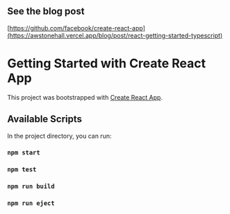 ## See the blog post

[https://github.com/facebook/create-react-app](https://awstonehall.vercel.app/blog/post/react-getting-started-typescript)

# Getting Started with Create React App

This project was bootstrapped with [Create React App](https://github.com/facebook/create-react-app).

## Available Scripts

In the project directory, you can run:

### `npm start`

### `npm test`

### `npm run build`

### `npm run eject`
